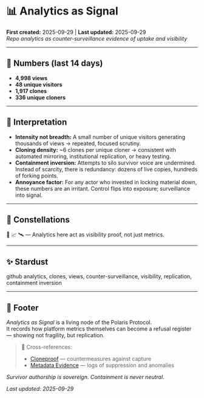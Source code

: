 
# 📊 Analytics as Signal  
**First created:** 2025-09-29 | **Last updated:** 2025-09-29  
*Repo analytics as counter-surveillance evidence of uptake and visibility*

---

## 🔢 Numbers (last 14 days)  
- **4,998 views**  
- **48 unique visitors**  
- **1,917 clones**  
- **336 unique cloners**  

---

## 🧩 Interpretation  
- **Intensity not breadth:** A small number of unique visitors generating thousands of views → repeated, focused scrutiny.  
- **Cloning density:** ~6 clones per unique cloner → consistent with automated mirroring, institutional replication, or heavy testing.  
- **Containment inversion:** Attempts to silo survivor voice are undermined. Instead of scarcity, there is redundancy: dozens of live copies, hundreds of forking points.  
- **Annoyance factor:** For any actor who invested in locking material down, these numbers are an irritant. Control flips into exposure; surveillance into signal.  

---

## 🌌 Constellations  
🧿 📈 🛰️ — Analytics here act as visibility proof, not just metrics.  

---

## ✨ Stardust  
github analytics, clones, views, counter-surveillance, visibility, replication, containment inversion  

---

## 🏮 Footer  
*Analytics as Signal* is a living node of the Polaris Protocol.  
It records how platform metrics themselves can become a refusal register — showing not fragility, but replication.  

> 📡 Cross-references:  
> - [Cloneproof](../Survivor_Tools/🧬_cloneproof.md) — countermeasures against capture  
> - [Metadata Evidence](../Metadata_Sabotage_Network/Evidence_And_Anomalies) — logs of suppression and anomalies  

*Survivor authorship is sovereign. Containment is never neutral.*  

_Last updated: 2025-09-29_
